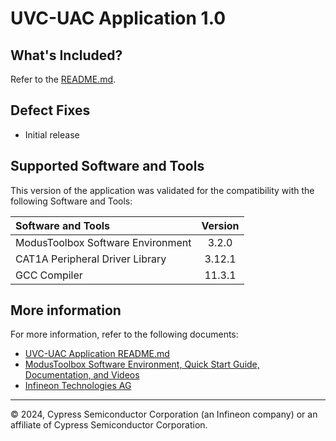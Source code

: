 # UVC-UAC Application 1.0

## What's Included?

Refer to the [README.md](./README.md).

## Defect Fixes

* Initial release

## Supported Software and Tools

This version of the application was validated for the compatibility with the following Software and Tools:

| Software and Tools                                      | Version |
| :---                                                    | :----:  |
| ModusToolbox Software Environment                       | 3.2.0   |
| CAT1A Peripheral Driver Library                         | 3.12.1  |
| GCC Compiler                                            | 11.3.1  |

## More information

For more information, refer to the following documents:

* [UVC-UAC Application README.md](./README.md)
* [ModusToolbox Software Environment, Quick Start Guide, Documentation, and Videos](https://www.infineon.com/cms/en/design-support/tools/sdk/modustoolbox-software)
* [Infineon Technologies AG](https://www.infineon.com)

---
© 2024, Cypress Semiconductor Corporation (an Infineon company) or an affiliate of Cypress Semiconductor Corporation.
